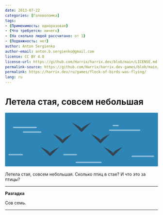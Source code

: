 ```yaml
---
date: 2013-07-22
categories: [Головоломка]
tags:
- {Применимость: одноразовая}
- {Что требуется: ничего}
- {На сколько людей рассчитано: от 1}
- {Подвижность: нет}
author: Anton Sergienko
author-email: anton.b.sergienko@gmail.com
license: CC BY 4.0
license-url: https://github.com/Harrix/harrix.dev/blob/main/LICENSE.md
permalink-source: https://github.com/Harrix/harrix.dev-games/blob/main/flock-of-birds-was-flying/flock-of-birds-was-flying.md
permalink: https://harrix.dev/ru/games/flock-of-birds-was-flying/
lang: ru
---
```


# Летела стая, совсем небольшая

![Featured image](featured-image.svg)

Летела стая, совсем небольшая. Сколько птиц в стае? И что это за птицы?

---

**Разгадка** <!-- !details -->

Сов семь.

---
